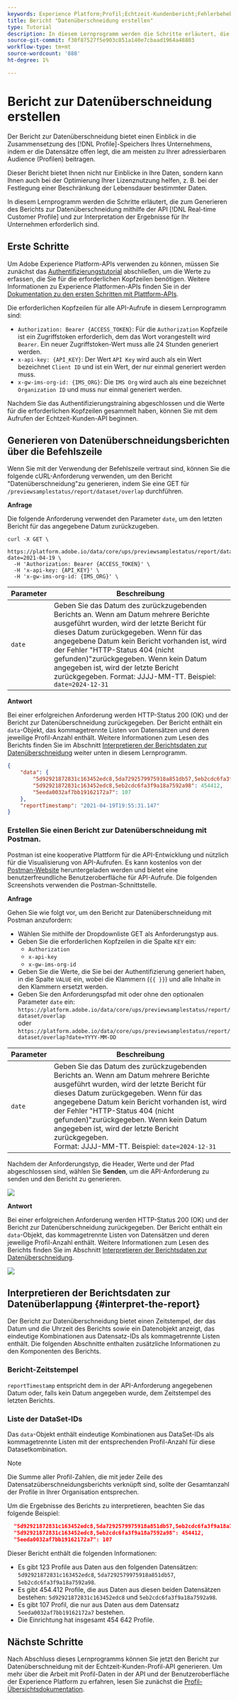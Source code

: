 ```yaml
---
keywords: Experience Platform;Profil;Echtzeit-Kundenbericht;Fehlerbehebung;API;Berichte;Datenüberschneidungsbericht;Profil-Daten
title: Bericht "Datenüberschneidung erstellen"
type: Tutorial
description: In diesem Lernprogramm werden die Schritte erläutert, die zum Generieren des Berichts zur Datenüberschneidung mithilfe der Echtzeit-Profil-API für Kunden erforderlich sind.
source-git-commit: f30f87527f5e903c851a140e7cbaad1964a48803
workflow-type: tm+mt
source-wordcount: '888'
ht-degree: 1%

---
```



# Bericht zur Datenüberschneidung erstellen

Der Bericht zur Datenüberschneidung bietet einen Einblick in die Zusammensetzung des [!DNL Profile]-Speichers Ihres Unternehmens, indem er die Datensätze offen legt, die am meisten zu Ihrer adressierbaren Audience (Profilen) beitragen.

Dieser Bericht bietet Ihnen nicht nur Einblicke in Ihre Daten, sondern kann Ihnen auch bei der Optimierung Ihrer Lizenznutzung helfen, z. B. bei der Festlegung einer Beschränkung der Lebensdauer bestimmter Daten.

In diesem Lernprogramm werden die Schritte erläutert, die zum Generieren des Berichts zur Datenüberschneidung mithilfe der API [!DNL Real-time Customer Profile] und zur Interpretation der Ergebnisse für Ihr Unternehmen erforderlich sind.

## Erste Schritte

Um Adobe Experience Platform-APIs verwenden zu können, müssen Sie zunächst das [Authentifizierungstutorial](https://www.adobe.com/go/platform-api-authentication-en) abschließen, um die Werte zu erfassen, die Sie für die erforderlichen Kopfzeilen benötigen. Weitere Informationen zu Experience Platformen-APIs finden Sie in der [Dokumentation zu den ersten Schritten mit Plattform-APIs](../../landing/api-guide.md).

Die erforderlichen Kopfzeilen für alle API-Aufrufe in diesem Lernprogramm sind:

* `Authorization: Bearer {ACCESS_TOKEN}`: Für die  `Authorization` Kopfzeile ist ein Zugriffstoken erforderlich, dem das Wort vorangestellt wird  `Bearer`. Ein neuer Zugriffstoken-Wert muss alle 24 Stunden generiert werden.
* `x-api-key: {API_KEY}`: Der Wert  `API Key` wird auch als ein Wert bezeichnet  `Client ID` und ist ein Wert, der nur einmal generiert werden muss.
* `x-gw-ims-org-id: {IMS_ORG}`: Die  `IMS Org` wird auch als eine bezeichnet  `Organization ID` und muss nur einmal generiert werden.

Nachdem Sie das Authentifizierungstraining abgeschlossen und die Werte für die erforderlichen Kopfzeilen gesammelt haben, können Sie mit dem Aufrufen der Echtzeit-Kunden-API beginnen.

## Generieren von Datenüberschneidungsberichten über die Befehlszeile

Wenn Sie mit der Verwendung der Befehlszeile vertraut sind, können Sie die folgende cURL-Anforderung verwenden, um den Bericht &quot;Datenüberschneidung&quot;zu generieren, indem Sie eine GET für `/previewsamplestatus/report/dataset/overlap` durchführen.

**Anfrage**

Die folgende Anforderung verwendet den Parameter `date`, um den letzten Bericht für das angegebene Datum zurückzugeben.

```shell
curl -X GET \
  https://platform.adobe.io/data/core/ups/previewsamplestatus/report/dataset/overlap?date=2021-04-19 \
  -H 'Authorization: Bearer {ACCESS_TOKEN}' \
  -H 'x-api-key: {API_KEY}' \
  -H 'x-gw-ims-org-id: {IMS_ORG}' \
```

| Parameter | Beschreibung |
|---|---|
| `date` | Geben Sie das Datum des zurückzugebenden Berichts an. Wenn am Datum mehrere Berichte ausgeführt wurden, wird der letzte Bericht für dieses Datum zurückgegeben. Wenn für das angegebene Datum kein Bericht vorhanden ist, wird der Fehler &quot;HTTP-Status 404 (nicht gefunden)&quot;zurückgegeben. Wenn kein Datum angegeben ist, wird der letzte Bericht zurückgegeben. Format: JJJJ-MM-TT. Beispiel: `date=2024-12-31` |

**Antwort**

Bei einer erfolgreichen Anforderung werden HTTP-Status 200 (OK) und der Bericht zur Datenüberschneidung zurückgegeben. Der Bericht enthält ein `data`-Objekt, das kommagetrennte Listen von Datensätzen und deren jeweilige Profil-Anzahl enthält. Weitere Informationen zum Lesen des Berichts finden Sie im Abschnitt [Interpretieren der Berichtsdaten zur Datenüberschneidung](#interpret-the-report) weiter unten in diesem Lernprogramm.

```json
{
    "data": {
        "5d92921872831c163452edc8,5da7292579975918a851db57,5eb2cdc6fa3f9a18a7592a98": 123,
        "5d92921872831c163452edc8,5eb2cdc6fa3f9a18a7592a98": 454412,
        "5eeda0032af7bb19162172a7": 107
    },
    "reportTimestamp": "2021-04-19T19:55:31.147"
}
```

### Erstellen Sie einen Bericht zur Datenüberschneidung mit Postman.

Postman ist eine kooperative Plattform für die API-Entwicklung und nützlich für die Visualisierung von API-Aufrufen. Es kann kostenlos von der [Postman-Website](https://www.postman.com) heruntergeladen werden und bietet eine benutzerfreundliche Benutzeroberfläche für API-Aufrufe. Die folgenden Screenshots verwenden die Postman-Schnittstelle.

**Anfrage**

Gehen Sie wie folgt vor, um den Bericht zur Datenüberschneidung mit Postman anzufordern:

* Wählen Sie mithilfe der Dropdownliste GET als Anforderungstyp aus.
* Geben Sie die erforderlichen Kopfzeilen in die Spalte `KEY` ein:
   * `Authorization`
   * `x-api-key`
   * `x-gw-ims-org-id`
* Geben Sie die Werte, die Sie bei der Authentifizierung generiert haben, in die Spalte `VALUE` ein, wobei die Klammern (`{{ }}`) und alle Inhalte in den Klammern ersetzt werden.
* Geben Sie den Anforderungspfad mit oder ohne den optionalen Parameter `date` ein:
   `https://platform.adobe.io/data/core/ups/previewsamplestatus/report/dataset/overlap`\
   oder
   `https://platform.adobe.io/data/core/ups/previewsamplestatus/report/dataset/overlap?date=YYYY-MM-DD`

| Parameter | Beschreibung |
|---|---|
| `date` | Geben Sie das Datum des zurückzugebenden Berichts an. Wenn am Datum mehrere Berichte ausgeführt wurden, wird der letzte Bericht für dieses Datum zurückgegeben. Wenn für das angegebene Datum kein Bericht vorhanden ist, wird der Fehler &quot;HTTP-Status 404 (nicht gefunden)&quot;zurückgegeben. Wenn kein Datum angegeben ist, wird der letzte Bericht zurückgegeben. <br/>Format: JJJJ-MM-TT. Beispiel: `date=2024-12-31` |

Nachdem der Anforderungstyp, die Header, Werte und der Pfad abgeschlossen sind, wählen Sie **Senden**, um die API-Anforderung zu senden und den Bericht zu generieren.

![](../images/dataset-overlap-report/postman-request.png)

**Antwort**

Bei einer erfolgreichen Anforderung werden HTTP-Status 200 (OK) und der Bericht zur Datenüberschneidung zurückgegeben. Der Bericht enthält ein `data`-Objekt, das kommagetrennte Listen von Datensätzen und deren jeweilige Profil-Anzahl enthält. Weitere Informationen zum Lesen des Berichts finden Sie im Abschnitt [Interpretieren der Berichtsdaten zur Datenüberschneidung](#interpret-the-report).

![](../images/dataset-overlap-report/postman-response.png)

## Interpretieren der Berichtsdaten zur Datenüberlappung {#interpret-the-report}

Der Bericht zur Datenüberschneidung bietet einen Zeitstempel, der das Datum und die Uhrzeit des Berichts sowie ein Datenobjekt anzeigt, das eindeutige Kombinationen aus Datensatz-IDs als kommagetrennte Listen enthält. Die folgenden Abschnitte enthalten zusätzliche Informationen zu den Komponenten des Berichts.

### Bericht-Zeitstempel

`reportTimestamp` entspricht dem in der API-Anforderung angegebenen Datum oder, falls kein Datum angegeben wurde, dem Zeitstempel des letzten Berichts.

### Liste der DataSet-IDs

Das `data`-Objekt enthält eindeutige Kombinationen aus DataSet-IDs als kommagetrennte Listen mit der entsprechenden Profil-Anzahl für diese Datasetkombination.

>[!NOTE]
>
>Die Summe aller Profil-Zahlen, die mit jeder Zeile des Datensatzüberschneidungsberichts verknüpft sind, sollte der Gesamtanzahl der Profile in Ihrer Organisation entsprechen.

Um die Ergebnisse des Berichts zu interpretieren, beachten Sie das folgende Beispiel:

```json
  "5d92921872831c163452edc8,5da7292579975918a851db57,5eb2cdc6fa3f9a18a7592a98": 123,
  "5d92921872831c163452edc8,5eb2cdc6fa3f9a18a7592a98": 454412,
  "5eeda0032af7bb19162172a7": 107
```

Dieser Bericht enthält die folgenden Informationen:
* Es gibt 123 Profile aus Daten aus den folgenden Datensätzen: `5d92921872831c163452edc8`, `5da7292579975918a851db57`, `5eb2cdc6fa3f9a18a7592a98`.
* Es gibt 454.412 Profile, die aus Daten aus diesen beiden Datensätzen bestehen: `5d92921872831c163452edc8` und `5eb2cdc6fa3f9a18a7592a98`.
* Es gibt 107 Profil, die nur aus Daten aus dem Datensatz `5eeda0032af7bb19162172a7` bestehen.
* Die Einrichtung hat insgesamt 454 642 Profile.

## Nächste Schritte

Nach Abschluss dieses Lernprogramms können Sie jetzt den Bericht zur Datenüberschneidung mit der Echtzeit-Kunden-Profil-API generieren. Um mehr über die Arbeit mit Profil-Daten in der API und der Benutzeroberfläche der Experience Platform zu erfahren, lesen Sie zunächst die [Profil-Übersichtsdokumentation](../home.md).